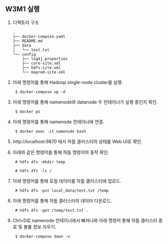 ## W3M1 실행
1. 디렉토리 구조
    ```
    .
    ├── docker-compose.yaml
    ├── README.md
    ├── data
    │   └── test.txt
    └── config
        ├── log4j.properties
        ├── core-site.xml
        ├── hdfs-site.xml
        └── mapred-site.xml
    ```

2. 아래 명령어를 통해 Hadoop single-node cluster를 실행.

        $ docker-compose up -d

3. 아래 명령어를 통해 namenode와 datanode 두 컨테이너가 실행 중인지 확인.

        $ docker ps

4. 아래 명령어를 통해 namenode 컨테이너에 연결.

        $ docker exec -it namenode bash

5. http://localhost:9870 에서 하둡 클러스터의 상태를 Web UI로 확인.

6. 아래와 같은 명령어를 통해 하둡 명령어의 동작 확인.

        # hdfs dfs -mkdir temp
        
        # hdfs dfs -ls /

7. 아래 명령어를 통해 로컬 데이터를 하둡 클러스터에 업로드.

        # hdfs dfs -put local_data/test.txt /temp

8. 아래 명령어를 통해 하둡 클러스터의 데이터 다운로드.

        # hdfs dfs -get /temp/test.txt .

9. Ctrl+D로 namenode 컨테이너에서 빠져나와 아래 명령어 통해 하둡 클러스터 종료 및 볼륨 정보 지우기.

        $ docker-compose down -v